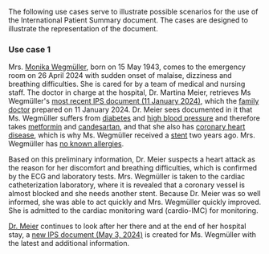 The following use cases serve to illustrate possible scenarios for the use of the International Patient Summary document. The cases are designed to illustrate the representation of the document.

### Use case 1
Mrs. [Monika Wegmüller](Patient-MonikaWegmueller.html), born on 15 May 1943, comes to the emergency room on 26 April 2024 with sudden onset of malaise, dizziness and breathing difficulties. She is cared for by a team of medical and nursing staff. The doctor in charge at the hospital, Dr. Martina Meier, retrieves Ms Wegmüller's [most recent IPS document (11 January 2024)](Bundle-UC1-SwissIpsDocument1.html), which the [family doctor](PractitionerRole-FamilienHausarztAtHausarzt.html) prepared on 11 January 2024. Dr. Meier sees documented in it that Ms. Wegmüller suffers from [diabetes](Condition-DiabetesMellitus.html) and [high blood pressure](Condition-HighBloodPressure.html) and therefore takes [metformin](MedicationStatement-MedStatMetformin.html) and [candesartan](TODO), and that she also has [coronary heart disease](TODO), which is why Ms. Wegmüller received a [stent]() two years ago. Mrs. Wegmüller has [no known allergies](AllergyIntolerance-NoKnownAllergy.html).    

Based on this preliminary information, Dr. Meier suspects a heart attack as the reason for her discomfort and breathing difficulties, which is confirmed by the ECG and laboratory tests. Mrs. Wegmüller is taken to the cardiac catheterization laboratory, where it is revealed that a coronary vessel is almost blocked and she needs another stent. Because Dr. Meier was so well informed, she was able to act quickly and Mrs. Wegmüller quickly improved. She is admitted to the cardiac monitoring ward (cardio-IMC) for monitoring.     

[Dr. Meier](PractitionerRole-869a4dd9-3a4a-4838-ad1e-42453d341147.html) continues to look after her there and at the end of her hospital stay, a [new IPS document (May 3, 2024)](Bundle-UC1-SwissIpsDocument2.html) is created for Ms. Wegmüller with the latest and additional information.
